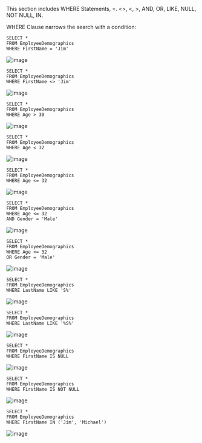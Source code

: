 
This section includes WHERE Statements, =. <>, <, >, AND, OR, LIKE, NULL, NOT NULL, IN.

WHERE Clause narrows the search with a condition:
```
SELECT * 
FROM EmployeeDemographics
WHERE FirstName = 'Jim'
```
![image](https://github.com/Liss4rd/DataAnalystBootcamp/assets/66858250/ea47ef59-5a37-4cd2-8b7c-0374cb3c116e)

```
SELECT * 
FROM EmployeeDemographics
WHERE FirstName <> 'Jim'
```
![image](https://github.com/Liss4rd/DataAnalystBootcamp/assets/66858250/22f31281-0cd8-448b-aece-b0466cc2bb6d)

```
SELECT * 
FROM EmployeeDemographics
WHERE Age > 30
```
![image](https://github.com/Liss4rd/DataAnalystBootcamp/assets/66858250/519c26d8-da12-47f3-8923-e3e6ce872013)

```
SELECT *
FROM EmployeeDemographics
WHERE Age < 32
```
![image](https://github.com/Liss4rd/DataAnalystBootcamp/assets/66858250/320096e5-535f-41cb-ae91-598584f2b546)

```
SELECT *
FROM EmployeeDemographics
WHERE Age <= 32
```
![image](https://github.com/Liss4rd/DataAnalystBootcamp/assets/66858250/46765d37-1de0-4008-96dd-b95a35bbb0ee)

```
SELECT *
FROM EmployeeDemographics
WHERE Age <= 32
AND Gender = 'Male'
```
![image](https://github.com/Liss4rd/DataAnalystBootcamp/assets/66858250/6050c0a5-cd84-4937-905e-8e10f5970c26)

```
SELECT *
FROM EmployeeDemographics
WHERE Age <= 32
OR Gender = 'Male'
```
![image](https://github.com/Liss4rd/DataAnalystBootcamp/assets/66858250/6e37eae7-14eb-4c08-b7b0-0026dbc24ddf)

```
SELECT *
FROM EmployeeDemographics
WHERE LastName LIKE 'S%'
```
![image](https://github.com/Liss4rd/DataAnalystBootcamp/assets/66858250/1a77110f-fb75-419d-a92e-f7c9e2fd4210)

```
SELECT *
FROM EmployeeDemographics
WHERE LastName LIKE '%S%'
```
![image](https://github.com/Liss4rd/DataAnalystBootcamp/assets/66858250/3999c5a7-35c6-4702-9425-700fed0dedf0)

```
SELECT *
FROM EmployeeDemographics
WHERE FirstName IS NULL
```
![image](https://github.com/Liss4rd/DataAnalystBootcamp/assets/66858250/313f0d13-2f6d-4960-9e8e-f88a79a395f6)

```
SELECT *
FROM EmployeeDemographics
WHERE FirstName IS NOT NULL
```
![image](https://github.com/Liss4rd/DataAnalystBootcamp/assets/66858250/e77049ef-c6ab-4aa3-818c-601d11c1d0d5)

```
SELECT *
FROM EmployeeDemographics
WHERE FirstName IN ('Jim', 'Michael')
```
![image](https://github.com/Liss4rd/DataAnalystBootcamp/assets/66858250/c8e4e2ea-f34f-4df9-a157-70f97844e846)
